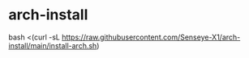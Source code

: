 # arch-install

bash <(curl -sL https://raw.githubusercontent.com/Senseye-X1/arch-install/main/install-arch.sh)
